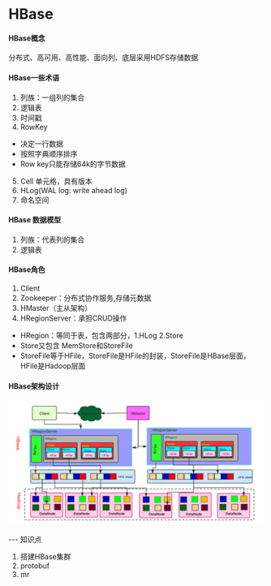 # HBase
#### HBase概念
分布式、高可用、高性能、面向列、底层采用HDFS存储数据

#### HBase一些术语
1. 列族：一组列的集合
2. 逻辑表
3. 时间戳
4. RowKey
  - 决定一行数据
  - 按照字典顺序排序
  - Row key只能存储64k的字节数据
5. Cell 单元格，具有版本
6. HLog(WAL log: write ahead log)
7. 命名空间

#### HBase 数据模型
1. 列族：代表列的集合
2. 逻辑表

#### HBase角色
1. Client
2. Zookeeper：分布式协作服务,存储元数据
3. HMaster（主从架构）
4. HRegionServer：承担CRUD操作
  - HRegion：等同于表，包含两部分，1.HLog 2.Store
  - Store又包含 MemStore和StoreFile
  - StoreFile等于HFile，StoreFile是HFile的封装，StoreFile是HBase层面，HFile是Hadoop层面

#### HBase架构设计
![HBase架构图](https://github.com/mgljava/bigData-study/blob/master/doc/images/HBase架构图.png)

--- 知识点
1. 搭建HBase集群
2. protobuf
3. mr